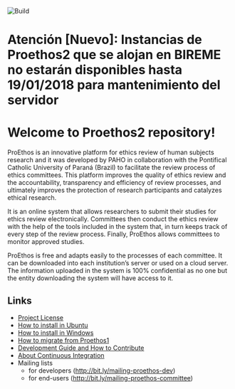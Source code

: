 ![Build](https://codeship.com/projects/e61c3520-93d1-0134-acbe-426698f4d6ff/status?branch=master)


Atención [Nuevo]: Instancias de Proethos2 que se alojan en BIREME no estarán disponibles hasta 19/01/2018 para mantenimiento del servidor
================================

Welcome to Proethos2 repository!
================================

ProEthos is an innovative platform for ethics review of human subjects research and it was developed by PAHO in collaboration with the Pontifical Catholic University of Paraná (Brazil) to facilitate the review process of ethics committees. This platform improves the quality of ethics review and the accountability, transparency and efficiency of review processes, and ultimately improves the protection of research participants and catalyzes ethical research.

It is an online system that allows researchers to submit their studies for ethics review electronically. Committees then conduct the ethics review with the help of the tools included in the system that, in turn keeps track of every step of the review process. Finally, ProEthos allows committees to monitor approved studies.

ProEthos is free and adapts easily to the processes of each committee. It can be downloaded into each institution’s server or used on a cloud server. The information uploaded in the system is 100% confidential as no one but the entity downloading the system will have access to it.

Links
-----

* [Project License](LICENSE.txt)
* [How to install in Ubuntu](doc/how-to/how-to-install-proethos2-in-ubuntu.md)
* [How to install in Windows](doc/how-to/how-to-install-proethos2-in-windows.md)
* [How to migrate from Proethos1](doc/how-to/how-to-migrate-from-proethos1.md)
* [Development Guide and How to Contribute](doc/README.md)
* [About Continuous Integration](doc/continuous-integration.md)
* Mailing lists
  * for developers (http://bit.ly/mailing-proethos-dev)
  * for end-users (http://bit.ly/mailing-proethos-committee)
